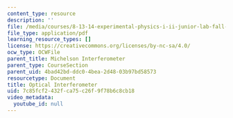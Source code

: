 ```yaml
---
content_type: resource
description: ''
file: /media/courses/8-13-14-experimental-physics-i-ii-junior-lab-fall-2016-spring-2017/7c85fcf2432fca75c26f9f78b6c8cb18_MIT8_13-14F16-S17expIII.pdf
file_type: application/pdf
learning_resource_types: []
license: https://creativecommons.org/licenses/by-nc-sa/4.0/
ocw_type: OCWFile
parent_title: Michelson Interferometer
parent_type: CourseSection
parent_uid: 4bad42bd-ddc0-4bea-2d48-03b97bd58573
resourcetype: Document
title: Optical Interferometer
uid: 7c85fcf2-432f-ca75-c26f-9f78b6c8cb18
video_metadata:
  youtube_id: null
---
```

